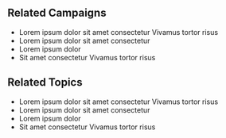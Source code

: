 <section class="campaign-related gray-wrapper">
  <div class="grid-container">
    <div class="grid-row grid-gap-lg">
      <div class="tablet:grid-col">
        <h2>Related Campaigns</h2>
        <ul style="margin-left: 0;">
          <li class="usa-icon-list__item">
            <div class="usa-icon-list__content"> Lorem ipsum dolor sit amet consectetur Vivamus tortor risus </div>
          </li>
          <li class="usa-icon-list__item">
            <div class="usa-icon-list__content"> Lorem ipsum dolor sit amet consectetur  </div>
          </li>
          <li class="usa-icon-list__item">
            <div class="usa-icon-list__content"> Lorem ipsum dolor </div>
          </li>
          <li class="usa-icon-list__item">
            <div class="usa-icon-list__content"> Sit amet consectetur Vivamus tortor risus </div>
          </li>
        </ul>
      </div>
      <div class="tablet:grid-col">
        <h2>Related Topics</h2>
        <ul style="margin-left: 0;">
          <li class="usa-icon-list__item">
            <div class="usa-icon-list__content"> Lorem ipsum dolor sit amet consectetur Vivamus tortor risus </div>
          </li>
          <li class="usa-icon-list__item">
            <div class="usa-icon-list__content"> Lorem ipsum dolor sit amet consectetur  </div>
          </li>
          <li class="usa-icon-list__item">
            <div class="usa-icon-list__content"> Lorem ipsum dolor </div>
          </li>
          <li class="usa-icon-list__item">
            <div class="usa-icon-list__content"> Sit amet consectetur Vivamus tortor risus </div>
          </li>
        </ul>
      </div>
    </div>
  </div>
</section>